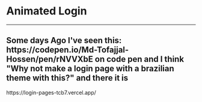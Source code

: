 <h1>Animated Login</h1>
<hr/>
<h2>Some days Ago I've seen this: https://codepen.io/Md-Tofajjal-Hossen/pen/rNVVXbE on code pen and I think "Why not make a login page with a brazilian theme with this?" and there it is </h2>
https://login-pages-tcb7.vercel.app/
